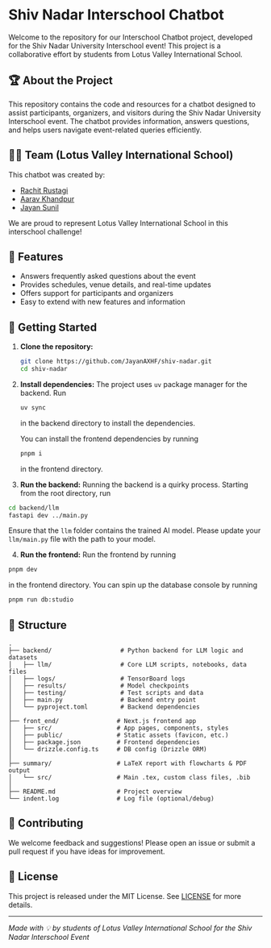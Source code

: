 # Shiv Nadar Interschool Chatbot

Welcome to the repository for our Interschool Chatbot project, developed for the Shiv Nadar University Interschool event! This project is a collaborative effort by students from Lotus Valley International School.

## 🏆 About the Project

This repository contains the code and resources for a chatbot designed to assist participants, organizers, and visitors during the Shiv Nadar University Interschool event. The chatbot provides information, answers questions, and helps users navigate event-related queries efficiently.

## 👨‍💻 Team (Lotus Valley International School)

This chatbot was created by:

- [Rachit Rustagi](https://github.com/QuantumCosmoCoder)
- [Aarav Khandpur](https://github.com/DetectiveAK)
- [Jayan Sunil](https://github.com/JayanAXHF)

We are proud to represent Lotus Valley International School in this interschool challenge!

## 📝 Features

- Answers frequently asked questions about the event
- Provides schedules, venue details, and real-time updates
- Offers support for participants and organizers
- Easy to extend with new features and information

## 🚀 Getting Started

1. **Clone the repository:**
   ```bash
   git clone https://github.com/JayanAXHF/shiv-nadar.git
   cd shiv-nadar
   ```
2. **Install dependencies:**
    The project uses `uv` package manager for the backend. Run
    ```bash
    uv sync
    ```
    in the backend directory to install the dependencies.

    You can install the frontend dependencies by running
    ```bash
    pnpm i
    ```
    in the frontend directory.
3. **Run the backend:**
Running the backend is a quirky process. Starting from the root directory, run
```bash
cd backend/llm
fastapi dev ../main.py
```
Ensure that the `llm` folder contains the trained AI model. Please update your `llm/main.py` file with the path to your model.

4. **Run the frontend:**
Run the frontend by running
```bash
pnpm dev
```
in the frontend directory. You can spin up the database console by running
```bash
pnpm run db:studio
```

## 📂 Structure

```
.
├── backend/                   # Python backend for LLM logic and datasets
│   ├── llm/                   # Core LLM scripts, notebooks, data files
│   ├── logs/                  # TensorBoard logs
│   ├── results/               # Model checkpoints
│   ├── testing/               # Test scripts and data
│   ├── main.py                # Backend entry point
│   └── pyproject.toml         # Backend dependencies
│
├── front_end/                # Next.js frontend app
│   ├── src/                  # App pages, components, styles
│   ├── public/               # Static assets (favicon, etc.)
│   ├── package.json          # Frontend dependencies
│   └── drizzle.config.ts     # DB config (Drizzle ORM)
│
├── summary/                  # LaTeX report with flowcharts & PDF output
│   └── src/                  # Main .tex, custom class files, .bib
│
├── README.md                 # Project overview
└── indent.log                # Log file (optional/debug)
```


## 🤝 Contributing

We welcome feedback and suggestions! Please open an issue or submit a pull request if you have ideas for improvement.

## 📄 License

This project is released under the MIT License. See [LICENSE](LICENSE) for more details.

---

*Made with 💡 by students of Lotus Valley International School for the Shiv Nadar Interschool Event*
